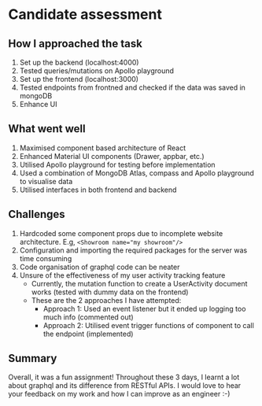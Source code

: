 # Candidate assessment

## How I approached the task

1. Set up the backend (localhost:4000)
2. Tested queries/mutations on Apollo playground
3. Set up the frontend (localhost:3000)
4. Tested endpoints from frontned and checked if the data was saved in mongoDB
5. Enhance UI 

## What went well
1. Maximised component based architecture of React
2. Enhanced Material UI components (Drawer, appbar, etc.)
3. Utilised Apollo playground for testing before implementation 
4. Used a combination of MongoDB Atlas, compass and Apollo playground to visualise data
5. Utilised interfaces in both frontend and backend


## Challenges
1. Hardcoded some component props due to incomplete website architecture. E.g, ```<Showroom name="my showroom"/>```
2. Configuration and importing the required packages for the server was time consuming
3. Code organisation of graphql code can be neater
4. Unsure of the effectiveness of my user activity tracking feature
    - Currently, the mutation function to create a UserActivity document works (tested with dummy data on the frontend)
    - These are the 2 approaches I have attempted:
        - Approach 1: Used an event listener but it ended up logging too much info (commented out)
        - Approach 2: Utilised event trigger functions of component to call the endpoint (implemented)
   

## Summary 
Overall, it was a fun assignment! Throughout these 3 days, I learnt a lot about graphql and its difference from RESTful APIs. 
I would love to hear your feedback on my work and how I can improve as an engineer :-)
